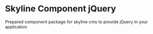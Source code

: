 # Skyline Component jQuery

Prepared component package for skyline cms to provide jQuery in your application
